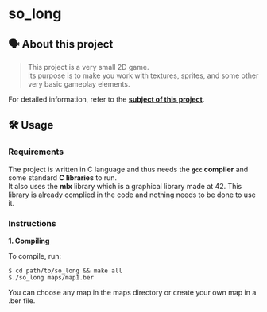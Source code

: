 # so_long

## 🗣️ About this project

>This project is a very small 2D game.<br/>
>Its purpose is to make you work with textures, sprites,
and some other very basic gameplay elements.

For detailed information, refer to the [**subject of this project**](https://github.com/vascopearson/so_long/blob/master/en.subject.pdf).

## 🛠️ Usage

### Requirements

The project is written in C language and thus needs the **`gcc` compiler** and some standard **C libraries** to run.<br/>
It also uses the **mlx** library which is a graphical library made at 42. This library is already complied in the code and nothing needs to be done to use it.

### Instructions

**1. Compiling**

To compile, run:

```shell
$ cd path/to/so_long && make all
$./so_long maps/map1.ber
```
You can choose any map in the maps directory or create your own map in a .ber file.
